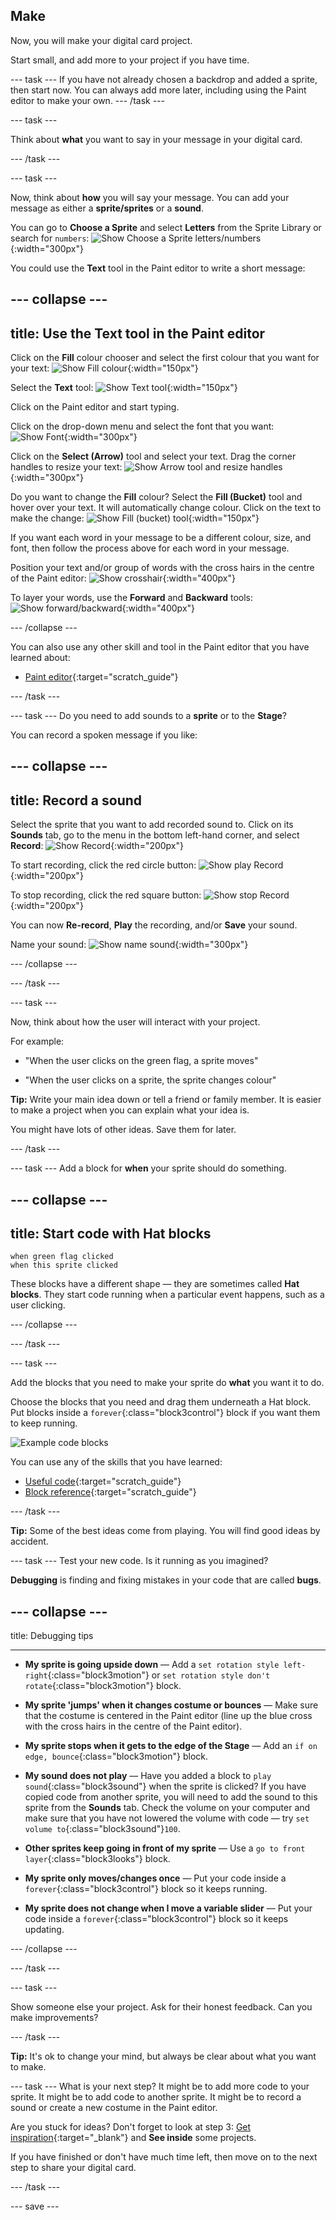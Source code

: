 ## Make
Now, you will make your digital card project. 

Start small, and add more to your project if you have time. 

--- task ---
If you have not already chosen a backdrop and added a sprite, then start now. You can always add more later, including using the Paint editor to make your own. 
--- /task ---

--- task ---

Think about **what** you want to say in your message in your digital card.

--- /task ---

--- task ---

Now, think about **how** you will say your message. You can add your message as either a **sprite/sprites** or a **sound**.

You can go to **Choose a Sprite** and select **Letters** from the Sprite Library or search for `numbers`:
![Show Choose a Sprite letters/numbers](images/from-me-letters-numbers.png){:width="300px"}

You could use the **Text** tool in the Paint editor to write a short message: 

--- collapse ---
---
title: Use the Text tool in the Paint editor
---

Click on the **Fill** colour chooser and select the first colour that you want for your text:
![Show Fill colour](images/from-me-fill-colour.png){:width="150px"}

Select the **Text** tool:
![Show Text tool](images/from-me-text-tool.png){:width="150px"}

Click on the Paint editor and start typing.

Click on the drop-down menu and select the font that you want:
![Show Font](images/from-me-text-font.png){:width="300px"}

Click on the **Select (Arrow)** tool and select your text. Drag the corner handles to resize your text:
![Show Arrow tool and resize handles](images/from-me-arrow-resize.png){:width="300px"}

Do you want to change the **Fill** colour? Select the **Fill (Bucket)** tool and hover over your text. It will automatically change colour. Click on the text to make the change:
![Show Fill (bucket) tool](images/from-me-fill-bucket.png){:width="150px"}

If you want each word in your message to be a different colour, size, and font, then follow the process above for each word in your message.

Position your text and/or group of words with the cross hairs in the centre of the Paint editor:
![Show crosshair](images/from-me-paint-editor-centre.png){:width="400px"}

To layer your words, use the **Forward** and **Backward** tools:
![Show forward/backward](images/from-me-paint-editor-forward-backward.png){:width="400px"}

--- /collapse ---

You can also use any other skill and tool in the Paint editor that you have learned about:

+ [Paint editor](https://projects.raspberrypi.org/en/projects/getting-started-scratch/6){:target="scratch_guide"}

--- /task ---

--- task ---
Do you need to add sounds to a **sprite** or to the **Stage**?

You can record a spoken message if you like:

--- collapse ---
---
title: Record a sound
---

Select the sprite that you want to add recorded sound to. Click on its **Sounds** tab, go to the menu in the bottom left-hand corner, and select **Record**:
![Show Record](images/from-me-record.png){:width="200px"}

To start recording, click the red circle button:
![Show play Record](images/from-me-start-sound.png){:width="200px"}

To stop recording, click the red square button:
![Show stop  Record](images/from-me-stop-sound.png){:width="200px"}

You can now **Re-record**, **Play** the recording, and/or **Save** your sound.

Name your sound:
![Show name sound](images/from-me-name-sound.png){:width="300px"}

--- /collapse ---

--- /task ---

--- task ---

Now, think about how the user will interact with your project.

For example:
+ "When the user clicks on the green flag, a sprite moves"

+ "When the user clicks on a sprite, the sprite changes colour"

**Tip:** Write your main idea down or tell a friend or family member. It is easier to make a project when you can explain what your idea is.

You might have lots of other ideas. Save them for later.

--- /task ---

--- task ---
Add a block for **when** your sprite should do something.

--- collapse ---
---
title: Start code with Hat blocks
---

```blocks3
when green flag clicked
when this sprite clicked
```

These blocks have a different shape — they are sometimes called **Hat blocks**. They start code running when a particular event happens, such as a user clicking.

--- /collapse ---

--- /task ---

--- task ---

Add the blocks that you need to make your sprite do **what** you want it to do.

Choose the blocks that you need and drag them underneath a Hat block. Put blocks inside a `forever`{:class="block3control"} block if you want them to keep running.

![Example code blocks](images/example-code-blocks.png)

You can use any of the skills that you have learned:

+ [Useful code](https://projects.raspberrypi.org/en/projects/getting-started-scratch/4){:target="scratch_guide"}
+ [Block reference](https://projects.raspberrypi.org/en/projects/getting-started-scratch/5){:target="scratch_guide"}

--- /task ---

**Tip:** Some of the best ideas come from playing. You will find good ideas by accident.

--- task ---
Test your new code. Is it running as you imagined? 

**Debugging** is finding and fixing mistakes in your code that are called **bugs**.

--- collapse ---
---

title: Debugging tips

---

+ **My sprite is going upside down** — Add a `set rotation style left-right`{:class="block3motion"} or `set rotation style don't rotate`{:class="block3motion"} block.

+ **My sprite 'jumps' when it changes costume or bounces** — Make sure that the costume is centered in the Paint editor (line up the blue cross with the cross hairs in the centre of the Paint editor).

+ **My sprite stops when it gets to the edge of the Stage** — Add an `if on edge, bounce`{:class="block3motion"} block.

+ **My sound does not play** — Have you added a block to `play sound`{:class="block3sound"} when the sprite is clicked? If you have copied code from another sprite, you will need to add the sound to this sprite from the **Sounds** tab. Check the volume on your computer and make sure that you have not lowered the volume with code — try `set volume to`{:class="block3sound"}`100`.

+ **Other sprites keep going in front of my sprite** — Use a `go to front layer`{:class="block3looks"} block.

+ **My sprite only moves/changes once** — Put your code inside a `forever`{:class="block3control"} block so it keeps running.

+ **My sprite does not change when I move a variable slider** — Put your code inside a `forever`{:class="block3control"} block so it keeps updating. 

--- /collapse ---

--- /task ---

--- task ---

Show someone else your project. Ask for their honest feedback. Can you make improvements?

--- /task ---

**Tip:** It's ok to change your mind, but always be clear about what you want to make.

--- task ---
What is your next step? It might be to add more code to your sprite. It might be to add code to another sprite. It might be to record a sound or create a new costume in the Paint editor. 

Are you stuck for ideas? Don't forget to look at step 3: [Get inspiration](https://projects.raspberrypi.org/en/projects/from-me-to-you/2){:target="_blank"} and **See inside** some projects.

If you have finished or don't have much time left, then move on to the next step to share your digital card.

--- /task ---

--- save ---
